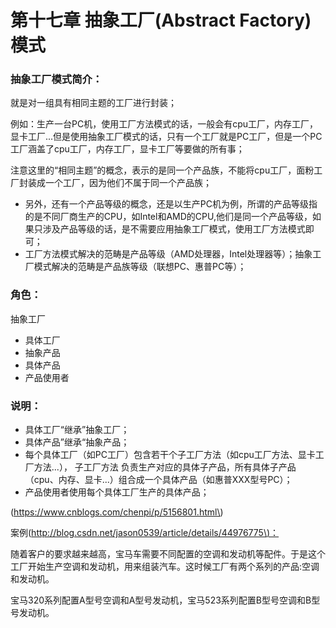 # 第十七章 抽象工厂\(Abstract Factory\)模式

### 抽象工厂模式简介：

就是对一组具有相同主题的工厂进行封装；

例如：生产一台PC机，使用工厂方法模式的话，一般会有cpu工厂，内存工厂，显卡工厂...但是使用抽象工厂模式的话，只有一个工厂就是PC工厂，但是一个PC工厂涵盖了cpu工厂，内存工厂，显卡工厂等要做的所有事；

注意这里的“相同主题”的概念，表示的是同一个产品族，不能将cpu工厂，面粉工厂封装成一个工厂，因为他们不属于同一个产品族；

* 另外，还有一个产品等级的概念，还是以生产PC机为例，所谓的产品等级指的是不同厂商生产的CPU，如Intel和AMD的CPU,他们是同一个产品等级，如果只涉及产品等级的话，是不需要应用抽象工厂模式，使用工厂方法模式即可；
* 工厂方法模式解决的范畴是产品等级（AMD处理器，Intel处理器等）；抽象工厂模式解决的范畴是产品族等级（联想PC、惠普PC等）；

### 角色：

抽象工厂

* 具体工厂
* 抽象产品
* 具体产品
* 产品使用者

### 说明：

* 具体工厂“继承”抽象工厂；
* 具体产品”继承“抽象产品；
* 每个具体工厂（如PC工厂）包含若干个子工厂方法（如cpu工厂方法、显卡工厂方法...），
  子工厂方法
  负责生产对应的具体子产品，所有具体子产品（cpu、内存、显卡...）组合成一个具体产品（如惠普XXX型号PC）；
* 产品使用者使用每个具体工厂生产的具体产品；

\(https://www.cnblogs.com/chenpi/p/5156801.html\)

案例\([http://blog.csdn.net/jason0539/article/details/44976775\)：](http://blog.csdn.net/jason0539/article/details/44976775%29：)

随着客户的要求越来越高，宝马车需要不同配置的空调和发动机等配件。于是这个工厂开始生产空调和发动机，用来组装汽车。这时候工厂有两个系列的产品:空调和发动机。

宝马320系列配置A型号空调和A型号发动机，宝马523系列配置B型号空调和B型号发动机。

